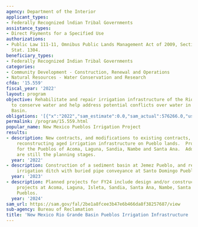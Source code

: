 ```yaml
---
agency: Department of the Interior
applicant_types:
- Federally Recognized lndian Tribal Governments
assistance_types:
- Direct Payments for a Specified Use
authorizations:
- Public Law 111-11, Omnibus Public Lands Management Act of 2009, Section 9106.  123
  Stat. 1304.
beneficiary_types:
- Federally Recognized Indian Tribal Governments
categories:
- Community Development - Construction, Renewal and Operations
- Natural Resources - Water Conservation and Research
cfda: '15.559'
fiscal_year: '2022'
layout: program
objective: Rehabilitate and repair irrigation infrastructure of the Rio Grande Pueblos
  to conserve water and help address potential conflicts over water in the Rio Grande
  Basin.
obligations: '[{"x":"2022","sam_estimate":0.0,"sam_actual":576266.0,"usa_spending_actual":0.0},{"x":"2023","sam_estimate":6400000.0,"sam_actual":0.0,"usa_spending_actual":-2965.69},{"x":"2024","sam_estimate":6011000.0,"sam_actual":0.0,"usa_spending_actual":0.0}]'
permalink: /program/15.559.html
popular_name: New Mexico Pueblos Irrigation Project
results:
- description: New contracts, and modifications to existing contracts, to continue
    reconstructing aged irrigation infrastructure on Pueblo lands.  Projects are proposed
    for the Pueblos of Acoma, Laguna, Sandia, Nambe and Santa Ana.  Additional projects
    are still the planning stages.
  year: '2022'
- description: Construction of a sediment basin at Jemez Pueblo, and replacement of
    irrigation ditch with buried pipe conveyance at Santo Domingo Pueblo.
  year: '2023'
- description: Planned projects for FY24 include design and/or construction of irrigation
    projects at Acoma, Laguna, Isleta, Sandia, Santa Ana, Nambe, Santa Clara and Taos
    Pueblos.
  year: '2024'
sam_url: https://sam.gov/fal/2be1a8fcee3b47e6b466da8f38257687/view
sub-agency: Bureau of Reclamation
title: 'New Mexico Rio Grande Basin Pueblos Irrigation Infrastructure '
---
```

